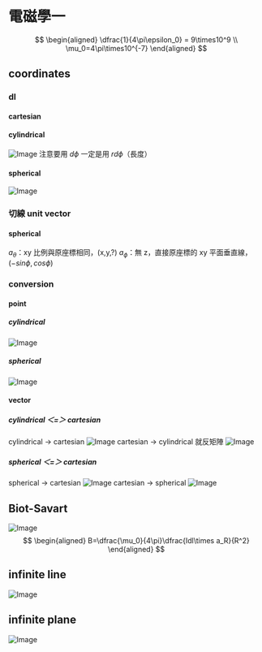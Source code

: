 # 電磁學一

$$
\begin{aligned}
\dfrac{1}{4\pi\epsilon_0} = 9\times10^9 \\
\mu_0=4\pi\times10^{-7} 
\end{aligned}
$$

## coordinates

### dl
#### cartesian
#### cylindrical
![Image](https://i.imgur.com/yIMG8pt.png)
注意要用 $d\phi$ 一定是用 $rd\phi$（長度）
#### spherical
![Image](https://i.imgur.com/j8wNae1.png)

### 切線 unit vector
#### spherical 
$a_\theta$：xy 比例與原座標相同，(x,y,?)
$a_\phi$：無 z，直接原座標的 xy 平面垂直線，($-sin\phi,cos\phi$)  

### conversion
#### point
##### cylindrical
![Image](https://i.imgur.com/tnKFNmh.png)
##### spherical
![Image](https://i.imgur.com/a09nJP6.png)

#### vector
##### cylindrical ＜=＞ cartesian
cylindrical → cartesian
![Image](https://i.imgur.com/kxZDSYn.png)
cartesian → cylindrical
就反矩陣
![Image](https://i.imgur.com/XKvCB1M.png)
##### spherical ＜=＞ cartesian
spherical → cartesian
![Image](https://i.imgur.com/lJ7HouO.png)
cartesian → spherical
![Image](https://i.imgur.com/yKiHIU2.png)

## Biot-Savart
![Image](https://i.imgur.com/W0mDCJH.png)
$$
\begin{aligned}
B=\dfrac{\mu_0}{4\pi}\dfrac{Idl\times a_R}{R^2}
\end{aligned}
$$

## infinite line
![Image](https://i.imgur.com/u0Am448.png)

## infinite plane
![Image](https://i.imgur.com/bP5Ec2E.png)